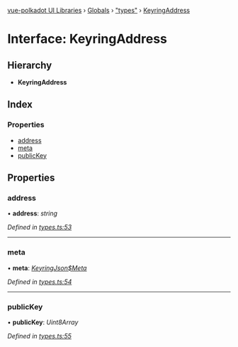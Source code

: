 [vue-polkadot UI Libraries](../README.md) › [Globals](../globals.md) › ["types"](../modules/_types_.md) › [KeyringAddress](_types_.keyringaddress.md)

# Interface: KeyringAddress

## Hierarchy

* **KeyringAddress**

## Index

### Properties

* [address](_types_.keyringaddress.md#address)
* [meta](_types_.keyringaddress.md#meta)
* [publicKey](_types_.keyringaddress.md#publickey)

## Properties

###  address

• **address**: *string*

*Defined in [types.ts:53](https://github.com/vue-polkadot/vue-ui/blob/f2fb111/packages/vue-keyring/src/types.ts#L53)*

___

###  meta

• **meta**: *[KeyringJson$Meta](_types_.keyringjson_meta.md)*

*Defined in [types.ts:54](https://github.com/vue-polkadot/vue-ui/blob/f2fb111/packages/vue-keyring/src/types.ts#L54)*

___

###  publicKey

• **publicKey**: *Uint8Array*

*Defined in [types.ts:55](https://github.com/vue-polkadot/vue-ui/blob/f2fb111/packages/vue-keyring/src/types.ts#L55)*
